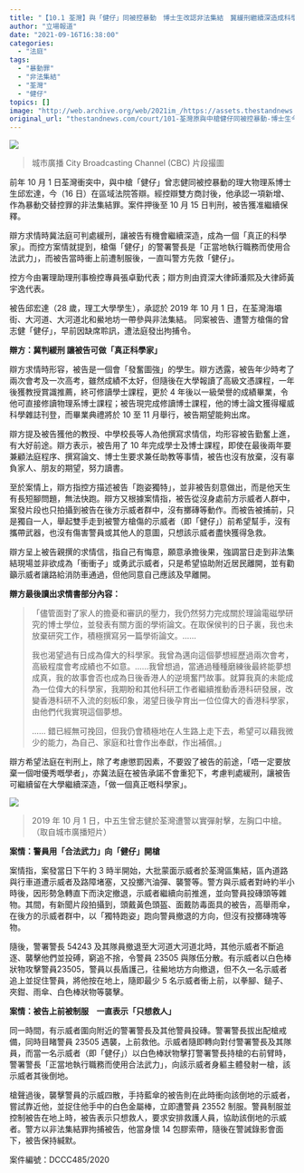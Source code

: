 ```yaml
---
title: "【10.1 荃灣】與「健仔」同被控暴動　博士生改認非法集結　冀緩刑繼續深造成科學家"
author: "立場報道"
date: "2021-09-16T16:38:00"
categories:
  - "法庭"
tags:
  - "暴動罪"
  - "非法集結"
  - "荃灣"
  - "健仔"
topics: []
image: "http://web.archive.org/web/2021im_/https://assets.thestandnews.com/media/photos/polyuguy-04_EyDuE.png"
original_url: "thestandnews.com/court/101-荃灣原與中槍健仔同被控暴動-博士生今改認非法集結"
---
```

![](http://web.archive.org/web/2021im_/https://assets.thestandnews.com/media/photos/polyuguy-04_EyDuE.png)
> 城市廣播 City Broadcasting Channel (CBC) 片段撮圖

前年 10 月 1 日荃灣衝突中，與中槍「健仔」曾志健同被控暴動的理大物理系博士生邱宏達，今（16 日）在區域法院答辯。經控辯雙方商討後，他承認一項新增、作為暴動交替控罪的非法集結罪。案件押後至 10 月 15 日判刑，被告獲准繼續保釋。

辯方求情時冀法庭可判處緩刑，讓被告有機會繼續深造，成為一個「真正的科學家」。而控方案情就提到，槍傷「健仔」的警署警長是「正當地執行職務而使用合法武力」，而被告當時衝上前遭制服後，一直叫警方先救「健仔」。

控方今由署理助理刑事檢控專員張卓勤代表；辯方則由資深大律師潘熙及大律師黃宇逸代表。

被告邱宏達（28 歲，理工大學學生），承認於 2019 年 10 月 1 日，在荃灣海壩街、大河道、大河道北和鱟地坊一帶參與非法集結。 同案被告、遭警方槍傷的曾志健「健仔」，早前因缺席聆訊，遭法庭發出拘捕令。

**辯方：冀判緩刑 讓被告可做「真正科學家」**

辯方求情時形容，被告是一個會「發奮圖強」的學生。辯方透露，被告年少時考了兩次會考及一次高考，雖然成績不太好，但隨後在大學報讀了高級文憑課程，一年後獲教授賞識推薦，終可修讀學士課程，更於 4 年後以一級榮譽的成績畢業，令他可直接修讀物理系博士課程；被告現完成修讀博士課程，他的博士論文獲得權威科學雜誌刊登，而畢業典禮將於 10 至 11 月舉行，被告期望能夠出席。

辯方提及被告獲他的教授、中學校長等人為他撰寫求情信，均形容被告勤奮上進，有大好前途。辯方表示，被告用了 10 年完成學士及博士課程，即使在最後兩年要兼顧法庭程序、撰寫論文、博士生要求兼任助教等事情，被告也沒有放棄，沒有辜負家人、朋友的期望，努力讀書。

至於案情上，辯方指控方描述被告「跑姿獨特」，並非被告刻意做出，而是他天生有長短腳問題，無法快跑。辯方又根據案情指，被告從沒身處前方示威者人群中，案發片段也只拍攝到被告在後方示威者群中，沒有擲磚等動作。而被告被捕前，只是獨自一人，舉起雙手走到被警方槍傷的示威者（即「健仔」）前希望幫手，沒有攜帶武器，也沒有傷害警員或其他人的意圖，只想該示威者盡快獲得急救。

辯方呈上被告親撰的求情信，指自己有悔意，願意承擔後果，強調當日走到非法集結現場並非欲成為「衝衝子」或勇武示威者，只是希望協助附近居民離開，並有勸籲示威者讓路給消防車通過，但他同意自己應該及早離開。

**辯方最後讀出求情書部分內容：**

> 「儘管面對了家人的擔憂和審訊的壓力，我仍然努力完成關於理論電磁學研究的博士學位，並發表有關方面的學術論文。在取保侯判的日子裏，我也未放棄研究工作，積極撰寫另一篇學術論文。……
> 
> 我也渴望過有日成為偉大的科學家。我曾為邁向這個夢想經歷過兩次會考，高級程度會考成績也不如意。……我曾想過，當通過種種磨練後最終能夢想成真，我的故事會否也成為日後香港人的逆境奮鬥故事。就算我真的未能成為一位偉大的科學家，我期盼和其他科研工作者繼續推動香港科研發展，改變香港科研不入流的刻板印象，渴望日後孕育出一位位偉大的香港科學家，由他們代我實現這個夢想。
> 
> …… 錯已經無可挽回，但我仍會積極地在人生路上走下去，希望可以藉我微少的能力，為自己、家庭和社會作出奉獻，作出補償。」

辯方希望法庭在判刑上，除了考慮懲罰因素，不要毀了被告的前途，「唔一定要放棄一個咁優秀嘅學者」，亦冀法庭在被告承諾不會重犯下，考慮判處緩刑，讓被告可繼續留在大學繼續深造，「做一個真正嘅科學家」。

![](http://web.archive.org/web/2021im_/https://assets.thestandnews.com/media/photos/E69BBEE5BF97E581A5_Xf86u_uCcYM2w.png)
> 2019 年 10 月 1 日，中五生曾志健於荃灣遭警以實彈射擊，左胸口中槍。（取自城市廣播短片）

**案情：警員用「合法武力」向「健仔」開槍**

案情指，案發當日下午約 3 時半開始，大批蒙面示威者於荃灣區集結，區內道路與行車道遭示威者及路障堵塞，又投擲汽油彈、襲警等。警方與示威者對峙約半小時後，因形勢急轉直下而決定撤退，示威者繼續向前推進，並向警員投磚頭等雜物。其間，有新聞片段拍攝到，頭戴黃色頭盔、面戴防毒面具的被告，高舉雨傘，在後方的示威者群中，以「獨特跑姿」跑向警員撤退的方向，但沒有投擲磚塊等物。

隨後，警署警長 54243 及其隊員撤退至大河道大河道北時，其他示威者不斷追逐、襲擊他們並投磗，窮追不捨，令警員 23505 與隊伍分散。有示威者以白色棒狀物攻擊警員23505，警員以長盾護己，往鱟地坊方向撤退，但不久一名示威者追上並捉住警員，將他按在地上，隨即最少 5 名示威者衝上前，以拳腳、鎚子、夾鉗、雨傘、白色棒狀物等襲擊。

**案情：被告上前被制服　一直表示「只想救人」**

同一時間，有示威者圍向附近的警署警長及其他警員投磚。警署警長拔出配槍戒備，同時目睹警員 23505 遇襲，上前救他。示威者隨即轉向對付警署警長及其隊員，而當一名示威者（即「健仔」）以白色棒狀物擊打警署警長持槍的右前臂時，警署警長「正當地執行職務而使用合法武力」，向該示威者身軀主體發射一槍，該示威者其後倒地。

槍聲過後，襲擊警員的示威四散，手持藍傘的被告則在此時衝向該倒地的示威者，嘗試靠近他，並捉住他手中的白色金屬棒，立即遭警員 23552 制服。警員制服並控制被告在地上時，被告表示只想救人，要求安排救護人員，協助該倒地的示威者。警方以非法集結罪拘捕被告，他當身懷 14 包膠索帶，隨後在警誡錄影會面下，被告保持緘默。

案件編號：DCCC485/2020
